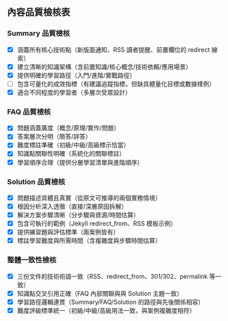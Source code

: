 ## 內容品質檢核表

### Summary 品質檢核
- [x] 涵蓋所有核心技術點（新版面通知、RSS 讀者提醒、前置欄位的 redirect 線索）
- [x] 建立清晰的知識架構（含前置知識/核心概念/技術依賴/應用場景）
- [x] 提供明確的學習路徑（入門/進階/實戰路徑）
- [ ] 包含可量化的成效指標（有建議追蹤指標，但缺具體量化目標或數據樣例）
- [x] 適合不同程度的學習者（多層次受眾設計）

### FAQ 品質檢核
- [x] 問題涵蓋廣度（概念/原理/實作/問題）
- [x] 答案層次分明（簡答/詳答）
- [x] 難度標註準確（初級/中級/高級標示恰當）
- [x] 知識點關聯性明確（系統化的關聯標註）
- [x] 學習順序合理（提供分層學習清單與進階順序）

### Solution 品質檢核
- [x] 問題描述具體且真實（從原文可推導的兩個實務情境）
- [x] 根因分析深入透徹（直接/深層原因拆解）
- [x] 解決方案步驟清晰（分步驟與資源/時間估算）
- [x] 包含可執行的範例（Jekyll redirect_from、RSS 模板示例）
- [x] 提供練習題與評估標準（兩案例皆有）
- [x] 標註學習難度與所需時間（含複雜度與步驟時間估算）

### 整體一致性檢核
- [x] 三份文件的技術術語一致（RSS、redirect_from、301/302、permalink 等一致）
- [x] 知識點交叉引用正確（FAQ 內部關聯與與 Solution 主題一致）
- [x] 學習路徑邏輯連貫（Summary/FAQ/Solution 的路徑與先後關係相容）
- [x] 難度評級標準統一（初級/中級/高級用法一致，與案例複雜度相符）